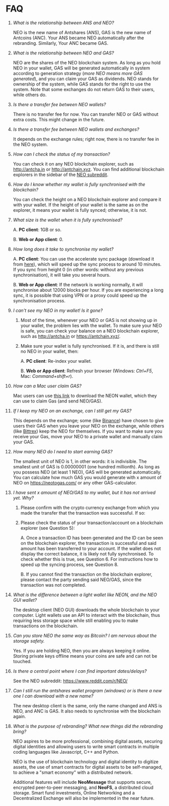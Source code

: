 # FAQ

1. *What is the relationship between ANS and NEO?*

   NEO is the new name of Antshares (ANS), GAS is the new name of Antcoins (ANC). Your ANS became NEO automatically after the rebranding. Similarly, Your ANC became GAS.

2. *What is the relationship between NEO and GAS?*

   NEO are the shares of the NEO blockchain system. As long as you hold NEO in your wallet, GAS will be generated automatically in system according to generation strategy (*more NEO means more GAS generated*), and you can claim your GAS as dividends. NEO stands for ownership of the system, while GAS stands for the right to use the system. Note that some exchanges do not return GAS to their users, while others do.

3. *Is there a transfer fee between NEO wallets?*

   There is no transfer fee for now. You can transfer NEO or GAS without extra costs. This might change in the future.

4. *Is there a transfer fee between NEO wallets and exchanges?*

   It depends on the exchange rules; right now, there is no transfer fee in the NEO system.

5. *How can I check the status of my transaction?*

   You can check it on any NEO blockchain explorer, such as http://antcha.in or http://antchain.xyz. You can find additional blockchain explorers in the sidebar of the [NEO subreddit](https://www.reddit.com/r/NEO/).

6. *How do I know whether my wallet is fully synchronised with the blockchain?*

   You can check the height on a NEO blockchain explorer and compare it with your wallet. If the height of your wallet is the same as on the explorer, it means your wallet is fully synced; otherwise, it is not.

7. *What size is the wallet when it is fully synchronised?*

   A. **PC client**: 1GB or so.

   B. **Web or App client**: 0.

8. *How long does it take to synchronise my wallet?*

   A. **PC client**: You can use the accelerate sync package (download it from [here](https://www.antshares.org/client/chain.acc.zip)), which will speed up the sync process to around 10 minutes. If you sync from height 0 (in other words: without any previous synchronisation), it will take you several hours.

   B. **Web or App client**: If the network is working normally, it will synchronise about 12000 blocks per hour. If you are experiencing a long sync, it is possible that using VPN or a proxy could speed up the synchronisation process.

9. *I can't see my NEO in my wallet! Is it gone?*

   1. Most of the time, whenever your NEO or GAS is not showing up in your wallet, the problem lies with the wallet. To make sure your NEO is safe, you can check your balance on a NEO blockchain explorer, such as http://antcha.in or https://antchain.xyz/. 

   2. Make sure your wallet is fully synchronised. If it is, and there is still no NEO in your wallet, then:

      A. **PC client**: Re-index your wallet.

      B. **Web or App client**: Refresh your browser (Windows: *Ctrl+F5*, Mac: *Command+shift+r*).

10. *How can a Mac user claim GAS?*

    Mac users can use [this link](https://github.com/CityOfZion/neon-wallet/releases/download/0.0.5/Mac.Neon-0.0.5.dmg) to download the NEON wallet, which they can use to claim Gas (and send NEO/GAS). 
    
11. *If I keep my NEO on an exchange, can I still get my GAS?*

    This depends on the exchange; some (like [Binance](https://www.binance.com/)) have chosen to give users their GAS when you leave your NEO on the exchange, while others (like [Bittrex](https://www.bittrex.com/)) keep the NEO for themselves. If you want to make sure you receive your Gas, move your NEO to a private wallet and manually claim your GAS.

12. *How many NEO do I need to start earning GAS?*

    The smallest unit of NEO is 1, in other words: it is indivisible. The smallest unit of GAS is 0.00000001 (one hundred millionth). As long as you possess NEO (at least 1 NEO), GAS will be generated automatically. You can calculate how much GAS you would generate with x amount of NEO on https://neotogas.com/ or any other GAS-calculator.

9. *I have sent x amount of NEO/GAS to my wallet, but it has not arrived yet. Why?*

   1. Please confirm with the crypto currency exchange from which you made the transfer that the transaction was successful. If so: 

   2. Please check the status of your transaction/account on a blockchain explorer (see Question 5): 

      A. Once a transaction ID has been generated and the ID can be seen on the blockchain explorer, the transaction is successful and said amount has been transferred to your account. If the wallet does not display the correct balance, it is likely not fully synchronised. To check whether this is true, see Question 6. For instructions how to speed up the syncing process, see Question 8.

      B. If you cannot find the transaction on the blockchain explorer, please contact the party sending said NEO/GAS, since the transaction was not completed. 
   
14. *What is the difference between a light wallet like NEON, and the NEO GUI wallet?*

    The desktop client (NEO GUI) downloads the whole blockchain to your computer. Light wallets use an API to interact with the blockchain, thus requiring less storage space while still enabling you to make transactions on the blockchain.
    
15. *Can you store NEO the same way as Bitcoin? I am nervous about the storage safety.*

    Yes. If you are holding NEO, then you are always keeping it online. Storing private keys offline means your coins are safe and can not be touched.

16. *Is there a central point where I can find important dates/delays?*

    See the NEO subreddit: https://www.reddit.com/r/NEO/

17. *Can I still run the antshares wallet program (windows) or is there a new one I can download with a new name?*

    The new desktop client is the same, only the name changed and ANS is NEO, and ANC is GAS. It also needs to synchronise with the blockchain again.
    
18. *What is the purpose of rebranding? What new things did the rebranding bring?*

    NEO aspires to be more professional, combining digital assets, securing digital identities and allowing users to write smart contracts in multiple coding languages like Javascript, C++ and Python.
    
    NEO is the use of blockchain technology and digital identity to digitize assets, the use of smart contracts for digital assets to be self-managed, to achieve a "smart economy" with a distributed network.
    
    Additional features will include **NeoMessage** that supports secure, encrypted peer-to-peer messaging, and **NeoFS**, a distributed cloud storage. Smart fund investments, Online Networking and a Decentralized Exchange will also be implemented in the near future.
